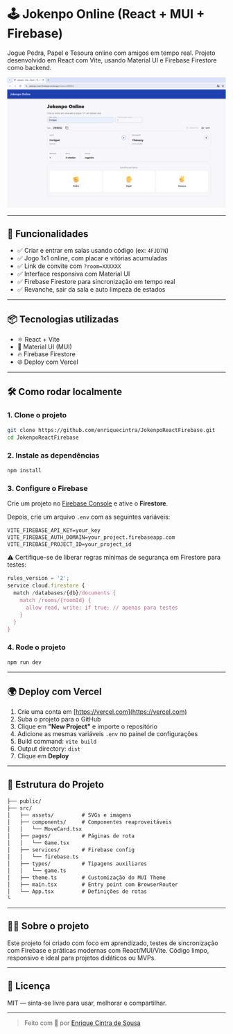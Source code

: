 # 🕹️ Jokenpo Online (React + MUI + Firebase)

Jogue Pedra, Papel e Tesoura online com amigos em tempo real. Projeto desenvolvido em React com Vite, usando Material UI e Firebase Firestore como backend.

![screenshot](./public/screenshot.png) <!-- substitua se desejar -->

---

## 🚀 Funcionalidades

- ✅ Criar e entrar em salas usando código (ex: `4FJD7N`)
- ✅ Jogo 1x1 online, com placar e vitórias acumuladas
- ✅ Link de convite com `?room=XXXXXX`
- ✅ Interface responsiva com Material UI
- ✅ Firebase Firestore para sincronização em tempo real
- ✅ Revanche, sair da sala e auto limpeza de estados

---

## 📦 Tecnologias utilizadas

- ⚛️ React + Vite
- 🧱 Material UI (MUI)
- 🔥 Firebase Firestore
- 🌐 Deploy com Vercel

---

## 🛠️ Como rodar localmente

### 1. Clone o projeto

```bash
git clone https://github.com/enriquecintra/JokenpoReactFirebase.git
cd JokenpoReactFirebase
```

### 2. Instale as dependências

```bash
npm install
```

### 3. Configure o Firebase

Crie um projeto no [Firebase Console](https://console.firebase.google.com/) e ative o **Firestore**.

Depois, crie um arquivo `.env` com as seguintes variáveis:

```env
VITE_FIREBASE_API_KEY=your_key
VITE_FIREBASE_AUTH_DOMAIN=your_project.firebaseapp.com
VITE_FIREBASE_PROJECT_ID=your_project_id
```

⚠️ Certifique-se de liberar regras mínimas de segurança em Firestore para testes:

```js
rules_version = '2';
service cloud.firestore {
  match /databases/{db}/documents {
    match /rooms/{roomId} {
      allow read, write: if true; // apenas para testes
    }
  }
}
```

### 4. Rode o projeto

```bash
npm run dev
```

---

## 🌍 Deploy com Vercel

1. Crie uma conta em [https://vercel.com](https://vercel.com)
2. Suba o projeto para o GitHub
3. Clique em **"New Project"** e importe o repositório
4. Adicione as mesmas variáveis `.env` no painel de configurações
5. Build command: `vite build`
6. Output directory: `dist`
7. Clique em **Deploy**

---

## 🧩 Estrutura do Projeto

```
├── public/
├── src/
│   ├── assets/         # SVGs e imagens
│   ├── components/     # Componentes reaproveitáveis
│   │   └── MoveCard.tsx
│   ├── pages/          # Páginas de rota
│   │   └── Game.tsx
│   ├── services/       # Firebase config
│   │   └── firebase.ts
│   ├── types/          # Tipagens auxiliares
│   │   └── game.ts
│   ├── theme.ts        # Customização do MUI Theme
│   ├── main.tsx        # Entry point com BrowserRouter
│   └── App.tsx         # Definições de rotas
└
```

---

## 🙋‍♂️ Sobre o projeto

Este projeto foi criado com foco em aprendizado, testes de sincronização com Firebase e práticas modernas com React/MUI/Vite. Código limpo, responsivo e ideal para projetos didáticos ou MVPs.

---

## 📄 Licença

MIT — sinta-se livre para usar, melhorar e compartilhar.

---

> Feito com 💙 por [Enrique Cintra de Sousa](https://www.linkedin.com/in/enrique-cintra)
